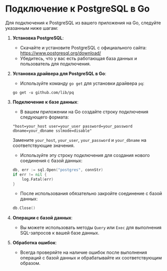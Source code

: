 
# Подключение к PostgreSQL в Go

Для подключения к PostgreSQL из вашего приложения на Go, следуйте указанным ниже шагам:

1. **Установка PostgreSQL**:
    - Скачайте и установите PostgreSQL с официального сайта: https://www.postgresql.org/download/
    - Убедитесь, что у вас есть работающая база данных и пользователь для подключения.

2. **Установка драйвера для PostgreSQL в Go**:
    - Используйте команду `go get` для установки драйвера `pq`:
    ```
    go get -u github.com/lib/pq
    ```

3. **Подключение к базе данных**:
    - В вашем приложении на Go создайте строку подключения следующего формата:
    ```
    "host=your_host user=your_user password=your_password dbname=your_dbname sslmode=disable"
    ```
    Замените `your_host`, `your_user`, `your_password` и `your_dbname` на соответствующие значения.
    - Используйте эту строку подключения для создания нового соединения с базой данных:
    ```go
    db, err := sql.Open("postgres", connStr)
    if err != nil {
        log.Fatal(err)
    }
    ```
    - После использования обязательно закройте соединение с базой данных:
    ```go
    db.Close()
    ```

4. **Операции с базой данных**:
    - Вы можете использовать методы `Query` или `Exec` для выполнения SQL-запросов к вашей базе данных.

5. **Обработка ошибок**:
    - Всегда проверяйте на наличие ошибок после выполнения операций с базой данных и обрабатывайте их соответствующим образом.


